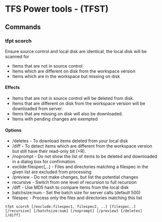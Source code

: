# TFS Power tools - (TFST)

## Commands
### tfpt scorch

Ensure source control and local disk are identical, the local disk will be scanned for 

* Items that are not in source control
* Items which are different on disk from the workspace version
* Items which are in the workspace but missing on disk

#### Effects

* Items that are not in source control will be deleted from disk.
* Items that are different on disk from the workspace version will be downloaded from server.
* Items that are missing on disk will also be downloaded.
* Items with pending changes are exempted

#### Options

* /deletes - To download items deleted from your local disk
* /diff - To detect items which are different from the workspace version but still have their read-only bit (+R).
* /noprompt - Do not show the list of items to be deleted and downloaded in a dialog box for confirmation.
* exclide:filespec[,..] - Files and directories matching a filespec in the given list are excluded from processing
* /preview - Do not make changes, but list the potential changes
* recursive - Switch from one level of recursion to full recursion
* /diff - Use MD5 hash to compare items from the local disk
* batchsize:num - Set the batch size for server calls (default 500)
* filespec - Process only the files and directories matching this list

```shell
tfpt scorch [/exclude:filespec1, filespec2, ..] [filespec..] [/recursive] [/batchsize:num] [/noprompt] [/preview] [/deletes] [/diff]
```

### 